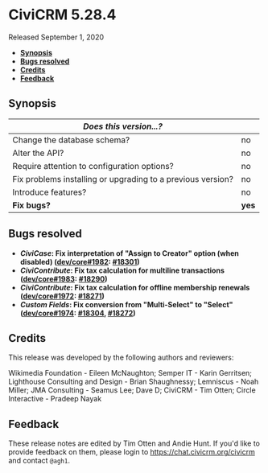 # CiviCRM 5.28.4

Released September 1, 2020

- **[Synopsis](#synopsis)**
- **[Bugs resolved](#bugs)**
- **[Credits](#credits)**
- **[Feedback](#feedback)**

## <a name="synopsis"></a>Synopsis

| *Does this version...?*                                         |          |
| --------------------------------------------------------------- | -------- |
| Change the database schema?                                     | no       |
| Alter the API?                                                  | no       |
| Require attention to configuration options?                     | no       |
| Fix problems installing or upgrading to a previous version?     | no       |
| Introduce features?                                             | no       |
| **Fix bugs?**                                                   | **yes**  |

## <a name="bugs"></a>Bugs resolved

* **_CiviCase_: Fix interpretation of "Assign to Creator" option (when disabled) ([dev/core#1982](https://lab.civicrm.org/dev/core/-/issues/1982): [#18301](https://github.com/civicrm/civicrm-core/pull/18301))**
* **_CiviContribute_: Fix tax calculation for multiline transactions ([dev/core#1983](https://lab.civicrm.org/dev/core/-/issues/1983): [#18290](https://github.com/civicrm/civicrm-core/pull/18290))**
* **_CiviContribute_: Fix tax calculation for offline membership renewals ([dev/core#1972](https://lab.civicrm.org/dev/core/-/issues/1972): [#18271](https://github.com/civicrm/civicrm-core/pull/18271))**
* **_Custom Fields_: Fix conversion from "Multi-Select" to "Select" ([dev/core#1974](https://lab.civicrm.org/dev/core/-/issues/1974): [#18304](https://github.com/civicrm/civicrm-core/pull/18304), [#18272](https://github.com/civicrm/civicrm-core/pull/18272))**

## <a name="credits"></a>Credits

This release was developed by the following authors and reviewers:

Wikimedia Foundation - Eileen McNaughton; Semper IT - Karin Gerritsen; Lighthouse Consulting and
Design - Brian Shaughnessy; Lemniscus - Noah Miller; JMA Consulting - Seamus Lee; Dave D; CiviCRM -
Tim Otten; Circle Interactive - Pradeep Nayak

## <a name="feedback"></a>Feedback

These release notes are edited by Tim Otten and Andie Hunt.  If you'd like to
provide feedback on them, please login to https://chat.civicrm.org/civicrm and
contact `@agh1`.
